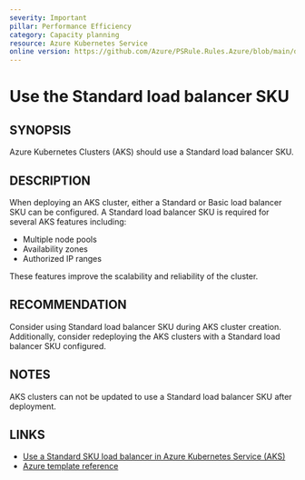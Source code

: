 ```yaml
---
severity: Important
pillar: Performance Efficiency
category: Capacity planning
resource: Azure Kubernetes Service
online version: https://github.com/Azure/PSRule.Rules.Azure/blob/main/docs/en/rules/Azure.AKS.StandardLB.md
---
```


# Use the Standard load balancer SKU

## SYNOPSIS

Azure Kubernetes Clusters (AKS) should use a Standard load balancer SKU.

## DESCRIPTION

When deploying an AKS cluster, either a Standard or Basic load balancer SKU can be configured.
A Standard load balancer SKU is required for several AKS features including:

- Multiple node pools
- Availability zones
- Authorized IP ranges

These features improve the scalability and reliability of the cluster.

## RECOMMENDATION

Consider using Standard load balancer SKU during AKS cluster creation.
Additionally, consider redeploying the AKS clusters with a Standard load balancer SKU configured.

## NOTES

AKS clusters can not be updated to use a Standard load balancer SKU after deployment.

## LINKS

- [Use a Standard SKU load balancer in Azure Kubernetes Service (AKS)](https://docs.microsoft.com/en-us/azure/aks/load-balancer-standard)
- [Azure template reference](https://docs.microsoft.com/en-us/azure/templates/microsoft.containerservice/managedclusters#containerservicenetworkprofile-object)
